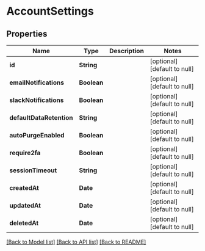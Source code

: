 # AccountSettings
## Properties

| Name | Type | Description | Notes |
|------------ | ------------- | ------------- | -------------|
| **id** | **String** |  | [optional] [default to null] |
| **emailNotifications** | **Boolean** |  | [optional] [default to null] |
| **slackNotifications** | **Boolean** |  | [optional] [default to null] |
| **defaultDataRetention** | **String** |  | [optional] [default to null] |
| **autoPurgeEnabled** | **Boolean** |  | [optional] [default to null] |
| **require2fa** | **Boolean** |  | [optional] [default to null] |
| **sessionTimeout** | **String** |  | [optional] [default to null] |
| **createdAt** | **Date** |  | [optional] [default to null] |
| **updatedAt** | **Date** |  | [optional] [default to null] |
| **deletedAt** | **Date** |  | [optional] [default to null] |

[[Back to Model list]](../README.md#documentation-for-models) [[Back to API list]](../README.md#documentation-for-api-endpoints) [[Back to README]](../README.md)

